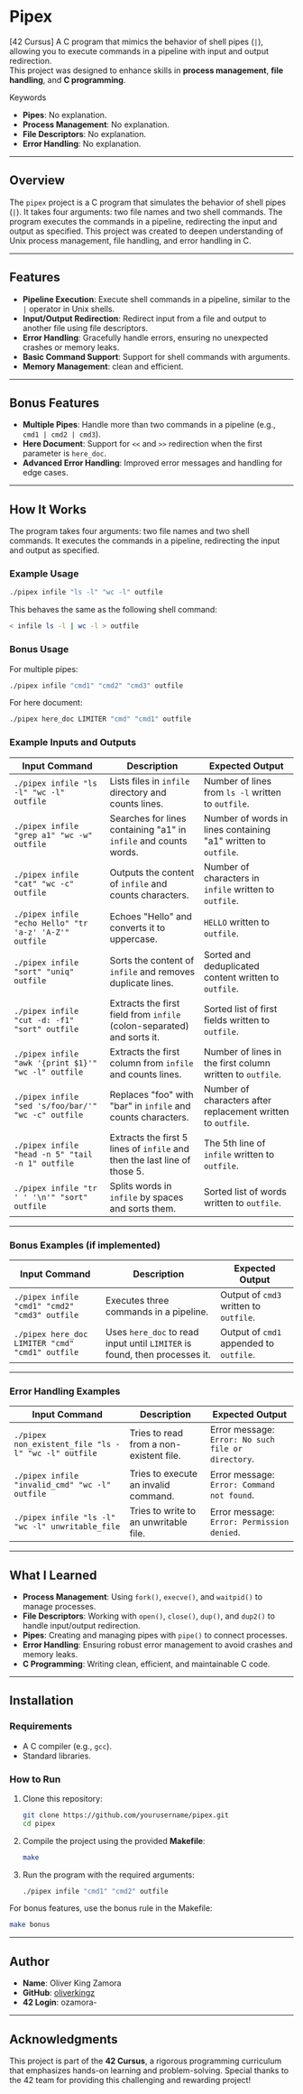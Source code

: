 # Pipex  
[42 Cursus] A C program that mimics the behavior of shell pipes (`|`), allowing you to execute commands in a pipeline with input and output redirection.  
This project was designed to enhance skills in **process management**, **file handling**, and **C programming**.

Keywords  
- **Pipes**: No explanation.  
- **Process Management**: No explanation.  
- **File Descriptors**: No explanation.  
- **Error Handling**: No explanation.  

---

## Overview  
The `pipex` project is a C program that simulates the behavior of shell pipes (`|`). It takes four arguments: two file names and two shell commands. The program executes the commands in a pipeline, redirecting the input and output as specified. This project was created to deepen understanding of Unix process management, file handling, and error handling in C.  

---

## Features  
- **Pipeline Execution**: Execute shell commands in a pipeline, similar to the `|` operator in Unix shells.  
- **Input/Output Redirection**: Redirect input from a file and output to another file using file descriptors.  
- **Error Handling**: Gracefully handle errors, ensuring no unexpected crashes or memory leaks.  
- **Basic Command Support**: Support for shell commands with arguments.  
- **Memory Management**: clean and efficient.

---

## Bonus Features  
- **Multiple Pipes**: Handle more than two commands in a pipeline (e.g., `cmd1 | cmd2 | cmd3`).  
- **Here Document**: Support for `<<` and `>>` redirection when the first parameter is `here_doc`.  
- **Advanced Error Handling**: Improved error messages and handling for edge cases.  

---

## How It Works  
The program takes four arguments: two file names and two shell commands. It executes the commands in a pipeline, redirecting the input and output as specified.

### Example Usage  
```bash
./pipex infile "ls -l" "wc -l" outfile
```  
This behaves the same as the following shell command:  
```bash
< infile ls -l | wc -l > outfile
```

### Bonus Usage  
For multiple pipes:  
```bash
./pipex infile "cmd1" "cmd2" "cmd3" outfile
```  

For here document:  
```bash
./pipex here_doc LIMITER "cmd" "cmd1" outfile
```  

### Example Inputs and Outputs

| **Input Command**                                      | **Description**                                                                 | **Expected Output**                                                                 |
|--------------------------------------------------------|---------------------------------------------------------------------------------|-------------------------------------------------------------------------------------|
| `./pipex infile "ls -l" "wc -l" outfile`               | Lists files in `infile` directory and counts lines.                             | Number of lines from `ls -l` written to `outfile`.                                 |
| `./pipex infile "grep a1" "wc -w" outfile`             | Searches for lines containing "a1" in `infile` and counts words.                | Number of words in lines containing "a1" written to `outfile`.                     |
| `./pipex infile "cat" "wc -c" outfile`                 | Outputs the content of `infile` and counts characters.                          | Number of characters in `infile` written to `outfile`.                             |
| `./pipex infile "echo Hello" "tr 'a-z' 'A-Z'" outfile` | Echoes "Hello" and converts it to uppercase.                                    | `HELLO` written to `outfile`.                                                      |
| `./pipex infile "sort" "uniq" outfile`                 | Sorts the content of `infile` and removes duplicate lines.                      | Sorted and deduplicated content written to `outfile`.                              |
| `./pipex infile "cut -d: -f1" "sort" outfile`          | Extracts the first field from `infile` (colon-separated) and sorts it.          | Sorted list of first fields written to `outfile`.                                  |
| `./pipex infile "awk '{print $1}'" "wc -l" outfile`    | Extracts the first column from `infile` and counts lines.                       | Number of lines in the first column written to `outfile`.                          |
| `./pipex infile "sed 's/foo/bar/'" "wc -c" outfile`    | Replaces "foo" with "bar" in `infile` and counts characters.                    | Number of characters after replacement written to `outfile`.                       |
| `./pipex infile "head -n 5" "tail -n 1" outfile`       | Extracts the first 5 lines of `infile` and then the last line of those 5.       | The 5th line of `infile` written to `outfile`.                                     |
| `./pipex infile "tr ' ' '\n'" "sort" outfile`          | Splits words in `infile` by spaces and sorts them.                              | Sorted list of words written to `outfile`.                                         |

---

### Bonus Examples (if implemented)

| **Input Command**                                      | **Description**                                                                 | **Expected Output**                                                                 |
|--------------------------------------------------------|---------------------------------------------------------------------------------|-------------------------------------------------------------------------------------|
| `./pipex infile "cmd1" "cmd2" "cmd3" outfile`          | Executes three commands in a pipeline.                                          | Output of `cmd3` written to `outfile`.                                             |
| `./pipex here_doc LIMITER "cmd" "cmd1" outfile`        | Uses `here_doc` to read input until `LIMITER` is found, then processes it.      | Output of `cmd1` appended to `outfile`.                                            |

---

### Error Handling Examples

| **Input Command**                                      | **Description**                                                                 | **Expected Output**                                                                 |
|--------------------------------------------------------|---------------------------------------------------------------------------------|-------------------------------------------------------------------------------------|
| `./pipex non_existent_file "ls -l" "wc -l" outfile`    | Tries to read from a non-existent file.                                         | Error message: `Error: No such file or directory`.                                 |
| `./pipex infile "invalid_cmd" "wc -l" outfile`         | Tries to execute an invalid command.                                            | Error message: `Error: Command not found`.                                         |
| `./pipex infile "ls -l" "wc -l" unwritable_file`       | Tries to write to an unwritable file.                                           | Error message: `Error: Permission denied`.                                         |

---

## What I Learned  
- **Process Management**: Using `fork()`, `execve()`, and `waitpid()` to manage processes.  
- **File Descriptors**: Working with `open()`, `close()`, `dup()`, and `dup2()` to handle input/output redirection.  
- **Pipes**: Creating and managing pipes with `pipe()` to connect processes.  
- **Error Handling**: Ensuring robust error management to avoid crashes and memory leaks.  
- **C Programming**: Writing clean, efficient, and maintainable C code.  

---

## Installation  
### Requirements  
- A C compiler (e.g., `gcc`).  
- Standard libraries.  

### How to Run  
1. Clone this repository:  
   ```bash  
   git clone https://github.com/yourusername/pipex.git  
   cd pipex  
   ```  
2. Compile the project using the provided **Makefile**:  
   ```bash  
   make  
   ```  
3. Run the program with the required arguments:  
   ```bash  
   ./pipex infile "cmd1" "cmd2" outfile
   ```  

For bonus features, use the bonus rule in the Makefile:  
   ```bash  
   make bonus
   ```  

---

## Author  
- **Name**: Oliver King Zamora  
- **GitHub**: [oliverkingz](https://github.com/oliverkingz)  
- **42 Login**: ozamora-  

---

## Acknowledgments  
This project is part of the **42 Cursus**, a rigorous programming curriculum that emphasizes hands-on learning and problem-solving. Special thanks to the 42 team for providing this challenging and rewarding project!  
